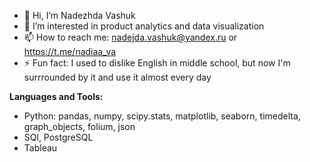 - 👋 Hi, I’m Nadezhda Vashuk
- 👀 I’m interested in product analytics and data visualization
- 📫 How to reach me: nadejda.vashuk@yandex.ru or https://t.me/nadiaa_va
- ⚡ Fun fact: I used to dislike English in middle school, but now I'm surrrounded by it and use it almost every day


**Languages and Tools:**
* Python: pandas, numpy, scipy.stats, matplotlib, seaborn, timedelta, graph_objects, folium, json
* SQl, PostgreSQL
* Tableau

<!---
NadezhdaVashuk/NadezhdaVashuk is a ✨ special ✨ repository because its `README.md` (this file) appears on your GitHub profile.
You can click the Preview link to take a look at your changes.
--->
